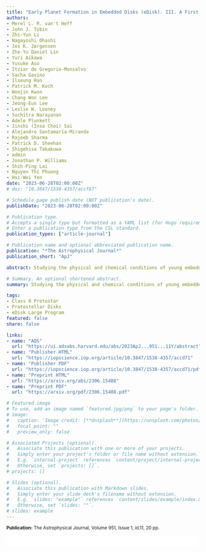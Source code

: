 ```yaml
---
title: "Early Planet Formation in Embedded Disks (eDisk). III. A First High-resolution View of Submillimeter Continuum and Molecular Line Emission toward the Class 0 Protostar L1527 IRS"
authors:
- Merel L. R. van't Hoff
- John J. Tobin
- Zhi-Yun Li
- Nagayoshi Ohashi
- Jes K. Jørgensen
- Zhe-Yu Daniel Lin
- Yuri Aikawa
- Yusuke Aso
- Itziar de Gregorio-Monsalvo
- Sacha Gavino
- Ilseung Han
- Patrick M. Koch
- Woojin Kwon
- Chang Won Lee
- Jeong-Eun Lee
- Leslie W. Looney
- Suchitra Narayanan
- Adele Plunkett
- Jinshi (Insa Choi) Sai
- Alejandro Santamaría-Miranda
- Rajeeb Sharma
- Patrick D. Sheehan
- Shigehisa Takakuwa
- admin
- Jonathan P. Williams
- Shih-Ping Lai
- Nguyen Thi Phuong
- Hsi-Wei Yen
date: "2023-06-28T02:00:00Z"
# doi: "10.3847/1538-4357/accf87"

# Schedule page publish date (NOT publication's date).
publishDate: "2023-06-28T02:00:00Z"

# Publication type.
# Accepts a single type but formatted as a YAML list (for Hugo requirements).
# Enter a publication type from the CSL standard.
publication_types: ["article-journal"]

# Publication name and optional abbreviated publication name.
publication: "*The Astrophysical Journal*"
publication_short: "ApJ"

abstract: Studying the physical and chemical conditions of young embedded disks is crucial to constrain the initial conditions for planet formation. Here we present Atacama Large Millimeter/submillimeter Array observations of dust continuum at ~0.″06 (8 au) resolution and molecular line emission at ~0.″17 (24 au) resolution toward the Class 0 protostar L1527 IRS from the Large Program eDisk (Early Planet Formation in Embedded Disks). The continuum emission is smooth without substructures but asymmetric along both the major and minor axes of the disk as previously observed. The detected lines of 12CO, 13CO, C18O, H2CO, c-C3H2, SO, SiO, and DCN trace different components of the protostellar system, with a disk wind potentially visible in 12CO. The 13CO brightness temperature and the H2CO line ratio confirm that the disk is too warm for CO freezeout, with the snowline located at ~350 au in the envelope. Both molecules show potential evidence of a temperature increase around the disk-envelope interface. SO seems to originate predominantly in UV-irradiated regions such as the disk surface and the outflow cavity walls rather than at the disk-envelope interface as previously suggested. Finally, the continuum asymmetry along the minor axis is consistent with the inclination derived from the large-scale (100″ or 14,000 au) outflow, but opposite to that based on the molecular jet and envelope emission, suggesting a misalignment in the system. Overall, these results highlight the importance of observing multiple molecular species in multiple transitions to characterize the physical and chemical environment of young disks.

# Summary. An optional shortened abstract.
summary: Studying the physical and chemical conditions of young embedded disks is crucial to constrain the initial conditions for planet formation. Here we present Atacama Large Millimeter/submillimeter Array observations of dust continuum at ~0.″06 (8 au) resolution and molecular line emission at ~0.″17 (24 au) resolution toward the Class 0 protostar L1527 IRS from the Large Program eDisk (Early Planet Formation in Embedded Disks).

tags:
- Class 0 Protostar
- Protostellar Disks
- eDisk Large Program
featured: false
share: false

links:
- name: "ADS"
  url: "https://ui.adsabs.harvard.edu/abs/2023ApJ...951...11Y/abstract"
- name: "Publisher HTML"
  url: "https://iopscience.iop.org/article/10.3847/1538-4357/accd71"
- name: "Publisher PDF"
  url: "https://iopscience.iop.org/article/10.3847/1538-4357/accd71/pdf"
- name: "Preprint HTML"
  url: "https://arxiv.org/abs/2306.15408"
- name: "Preprint PDF"
  url: "https://arxiv.org/pdf/2306.15408.pdf"

# Featured image
# To use, add an image named `featured.jpg/png` to your page's folder. 
# image:
#   caption: 'Image credit: [**Unsplash**](https://unsplash.com/photos/jdD8gXaTZsc)'
#   focal_point: ""
#   preview_only: false

# Associated Projects (optional).
#   Associate this publication with one or more of your projects.
#   Simply enter your project's folder or file name without extension.
#   E.g. `internal-project` references `content/project/internal-project/index.md`.
#   Otherwise, set `projects: []`.
# projects: []

# Slides (optional).
#   Associate this publication with Markdown slides.
#   Simply enter your slide deck's filename without extension.
#   E.g. `slides: "example"` references `content/slides/example/index.md`.
#   Otherwise, set `slides: ""`.
# slides: example
---
```


<!-- Add the publication's **full text** or **supplementary notes** here. You can use rich formatting such as including [code, math, and images](https://docs.hugoblox.com/content/writing-markdown-latex/). -->
<sup>**Publication:**  The Astrophysical Journal, Volume 951, Issue 1, id.11, 20 pp.</sup>

<html>
  <style>
    section {
        background: white;
        color: black;
        border-radius: 1em;
        padding: 1em;
        left: 50% }
    #inner {
        display: inline-block;
        display: flex;
        align-items: center;
        justify-content: center }
  </style>
  <section>
    <div id="inner">
      <script type='text/javascript' src='https://d1bxh8uas1mnw7.cloudfront.net/assets/embed.js'></script>
        <span style="float:center"; 
          class="__dimensions_badge_embed__" 
          data-doi="10.3847/1538-4357/accf87" 
          data-hide-zero-citations="false" 
          data-legend="always">
        </span>
      <script async src="https://badge.dimensions.ai/badge.js" charset="utf-8"></script>
    </div>
  </section>